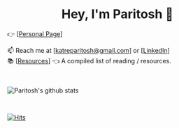 <h1 align="center">Hey, I'm Paritosh 👋</h1>

👉 [<a href = "https://katreparitosh.github.io/">Personal Page</a>]  

📫 Reach me at [katreparitosh@gmail.com] or [<a href = "https://www.linkedin.com/in/paritoshkatre/">LinkedIn</a>]  
📚 [<a href = "https://katreparitosh.github.io/resources/">Resources</a>] 👈 A compiled list of reading / resources.<br>

<br>

![Paritosh's github stats](https://github-readme-stats.vercel.app/api?username=katreparitosh&show_icons=true&count_private=true)

<br>

[![Hits](https://hits.seeyoufarm.com/api/count/incr/badge.svg?url=https%3A%2F%2Fgithub.com%2Fkatreparitosh&count_bg=%2379C83D&title_bg=%23555555&icon=&icon_color=%23E7E7E7&title=count&edge_flat=false)](https://hits.seeyoufarm.com)
